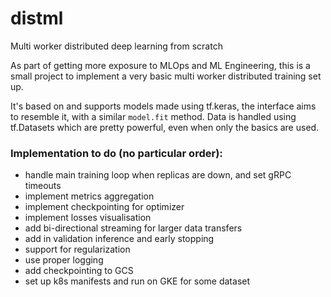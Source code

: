 # distml
Multi worker distributed deep learning from scratch

As part of getting more exposure to MLOps and ML Engineering, this is a small
project to implement a very basic multi worker distributed training set up.

It's based on and supports models made using tf.keras, the interface aims to resemble it, with a similar `model.fit` method. Data is handled using tf.Datasets which are pretty powerful, even when only
the basics are used.


### Implementation to do (no particular order):
- handle main training loop when replicas are down, and set gRPC timeouts
- implement metrics aggregation
- implement checkpointing for optimizer
- implement losses visualisation
- add bi-directional streaming for larger data transfers
- add in validation inference and early stopping
- support for regularization
- use proper logging
- add checkpointing to GCS
- set up k8s manifests and run on GKE for some dataset